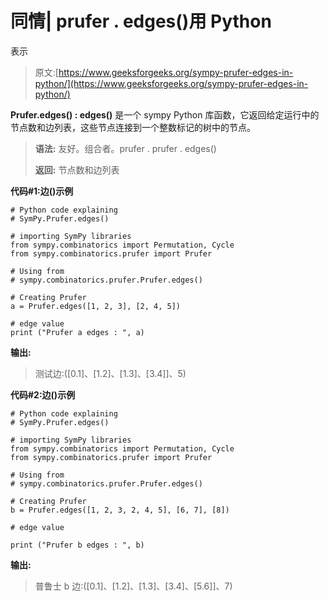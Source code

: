 # 同情| prufer . edges()用 Python

表示

> 原文:[https://www.geeksforgeeks.org/sympy-prufer-edges-in-python/](https://www.geeksforgeeks.org/sympy-prufer-edges-in-python/)

**Prufer.edges() : edges()** 是一个 sympy Python 库函数，它返回给定运行中的节点数和边列表，这些节点连接到一个整数标记的树中的节点。

> **语法:**
> 友好。组合者。prufer . prufer . edges()
> 
> **返回:**
> 节点数和边列表

**代码#1:边()示例**

```
# Python code explaining
# SymPy.Prufer.edges()

# importing SymPy libraries
from sympy.combinatorics import Permutation, Cycle
from sympy.combinatorics.prufer import Prufer

# Using from 
# sympy.combinatorics.prufer.Prufer.edges()

# Creating Prufer
a = Prufer.edges([1, 2, 3], [2, 4, 5])

# edge value
print ("Prufer a edges : ", a)
```

**输出:**

> 测试边:([0.1]、[1.2]、[1.3]、[3.4]]、5)

**代码#2:边()示例**

```
# Python code explaining
# SymPy.Prufer.edges()

# importing SymPy libraries
from sympy.combinatorics import Permutation, Cycle
from sympy.combinatorics.prufer import Prufer

# Using from 
# sympy.combinatorics.prufer.Prufer.edges()

# Creating Prufer
b = Prufer.edges([1, 2, 3, 2, 4, 5], [6, 7], [8])

# edge value

print ("Prufer b edges : ", b)
```

**输出:**

> 普鲁士 b 边:([0.1]、[1.2]、[1.3]、[3.4]、[5.6]]、7)